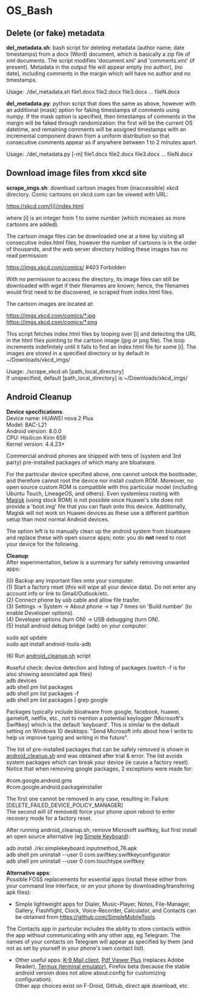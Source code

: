 # OS_Bash

## Delete (or fake) metadata

**del_metadata.sh**: bash script for deleting metadata (author name; date timestamps) from a docx (Word) document, which is basically a zip file of xml documents. The script modifies 'document.xml' and 'comments.xml' (if present). Metadata in the output file will appear empty (no author), (no date), including comments in the margin which will have no author and no timestamps. 

Usage: ./del_metadata.sh file1.docx file2.docx file3.docx ... fileN.docx

**del_metadata.py**: python script that does the same as above, however with an additional (mask) option for faking timestamps of comments using numpy. If the mask option is specified, then timestamps of comments in the margin will be faked through randomization: the first will be the current OS datetime, and remaining comments will be assigned timestamps with an incremental component drawn from a uniform distribution so that consecutive comments appear as if anywhere between 1 to 2 minutes apart.   

Usage: ./del_metadata.py [-m] file1.docx file2.docx file3.docx ... fileN.docx

## Download image files from xkcd site

**scrape_imgs.sh**: download cartoon images from (inaccessible) xkcd directory. 
Comic cartoons on xkcd.com can be viewed with URL: 

https://xkcd.com/[i]/index.html

where [i] is an integer from 1 to some number (which increases as more cartoons are added).

The cartoon image files can be downloaded one at a time by visiting all consecutive index.html files, however the number of cartoons is in the order of thousands, and the web server directory holding these images has no read permission: 

https://imgs.xkcd.com/comics/      #403 Forbidden

With no permission to access the directory, its image files can still be downloaded with wget if their filenames are known; hence, the filenames would first need to be discovered, ie scraped from index.html files. 

The cartoon images are located at:

https://imgs.xkcd.com/comics/*.jpg	
https://imgs.xkcd.com/comics/*.png

This script fetches index.html files by looping over [i] and detecting the URL in the html files pointing to the cartoon image (jpg or png file). The loop increments indefinitely until it fails to find an index.html file for some [i]. The images are stored in a specified directory or by default in ~/Downloads/xkcd_imgs/ 

Usage: ./scrape_xkcd.sh  [path_local_directory] <br>
       If unspecified, default [path_local_directory] is ~/Downloads/xkcd_imgs/
	
## Android Cleanup

**Device specifications**:		<br>
Device name: HUAWEI nova 2 Plus		<br>
Model: BAC-L21				<br>
Android version: 8.0.0			<br>
CPU: Hisilicon Kirin 659		<br>
Kernel version: 4.4.23+			<br>

Commercial android phones are shipped with tens of (system and 3rd party) pre-installed packages of which many are bloatware.   

For the particular device specified above, one cannot unlock the bootloader, and therefore cannot root the device nor install custom ROM. Moreover, no open source custom ROM is compatible with this particular model (including Ubuntu Touch, LineageOS, and others). Even systemless rooting with <a href="https://github.com/topjohnwu/Magisk">Magisk</a> (using stock ROM) is not possible since Huawei's site does not provide a 'boot.img' file that you can flash onto this device. Additionally, Magisk will not work on Huawei devices as these use a different partition setup than most normal Android devices.

The option left is to manually clean up the android system from bloatware and replace these with open source apps; note: you do **not** need to root your device for the following.  
  
**Cleanup**: <br>
After experimentation, below is a summary for safely removing unwanted apps:  

(0) Backup any important files onto your computer. <br>
(1) Start a factory reset (this will wipe all your device data). Do not enter any account info or link to Gmail/Outlook/etc. <br>
(2) Connect phone by usb cable and allow file trasfer. <br>
(3) Settings -> System -> About phone -> tap 7 times on 'Build number' (to enable Developer options). <br>
(4) Developer options (turn ON) -> USB debugging (turn ON). <br>
(5) Install android debug bridge (adb) on your computer:

sudo apt update <br>
sudo apt install android-tools-adb <br> 

(6) Run <a href="https://github.com/thln2ejz/OS_Bash/blob/main/android_cleanup.sh">android_cleanup.sh</a> script <br>

#useful check: device detection and listing of packages (switch -f is for also showing associated apk files) <br> 
adb devices <br>
adb shell pm list packages <br>
adb shell pm list packages -f  
adb shell pm list packages | grep google <br>

Packages typically include bloatware from google, facebook, huawei, gameloft, netflix, etc., not to mention a potential keylogger (Microsoft's Swiftkey) which is the default 'keyboard'. This is similar to the default setting on Windows 10 desktops: "Send Microsoft info about how I write to help us improve typing and writing in the future".   

The list of pre-installed packages that can be safely removed is shown in <a href="https://github.com/thln2ejz/OS_Bash/blob/main/android_cleanup.sh">android_cleanup.sh</a> and was obtained after trial & error. The list avoids system packages which can break your device (ie cause a factory reset). Notice that when removing google packages, 2 exceptions were made for:

#com.google.android.gms			<br>
#com.google.android.packageinstaller	<br>  	

The first one cannot be removed in any case, resulting in: Failure [DELETE_FAILED_DEVICE_POLICY_MANAGER] 		<br>
The second will (if removed) force your phone upon reboot to enter recovery mode for a factory reset.	<br>  

After running android_cleanup.sh, remove Microsoft swiftkey, but first install an open source alternative (eg <a href="https://f-droid.org/en/packages/rkr.simplekeyboard.inputmethod/">Simple Keyboard</a>):

adb install ./rkr.simplekeyboard.inputmethod_76.apk  <br>
adb shell pm uninstall --user 0 com.swiftkey.swiftkeyconfigurator <br>
adb shell pm uninstall --user 0 com.touchtype.swiftkey	<br>

**Alternative apps**: <br>
Possible FOSS replacements for essential apps (install these either from your command line interface, or on your phone by downloading/transfering apk files):

* Simple lightweight apps for Dialer, Music-Player, Notes, File-Manager, Gallery, Flashflight, Clock, Voice-Recorder, Calculator, and Contacts can be obtained from https://github.com/SimpleMobileTools.  
 
The Contacts app in particular includes the ability to store contacts within the app without communicating with any other app, eg Telegram. The names of your contacts on Telegram will appear as specified by them (and not as set by yourself in your phone's own contact list).

* Other useful apps: <a href="https://f-droid.org/en/packages/com.fsck.k9/">K-9 Mail client</a>, <a href="https://f-droid.org/en/packages/com.gsnathan.pdfviewer/">Pdf Viewer Plus</a> (replaces Adobe Reader), <a href="https://f-droid.org/en/packages/com.termux/">Termux (terminal emulator)</a>, Firefox beta (because the stable android version does not allow about:config for customizing configuration). <br>
Other app choices exist on F-Droid, Github, direct apk download, etc.
